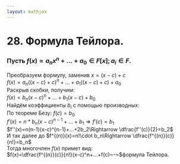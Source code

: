 ```yaml
---  
layout: mathjax  
---  
```

  
# 28. Формула Тейлора.  
  
### Пусть $f(x)=a_nx^n+...+a_0\in F[x]; a_i\in F$.  
Преобразуем формулу, заменив $x=(x-c)+c$  
$f(x)=a_n\big((x-c)+c\big)^n+...+a_1\big((x-c)+c\big)+a_0$  
Раскрыв скобки, получим:  
$f(x)=b_n(x-c)^n+...+b_1(x-c)+b_0$  
Найдём коэффициенты $b_i$ с помощью производных:  
По теореме Безу: $f(c)=b_0$  
$f'(x)=n * b_n(x-c)^{n-1}+...+b_1\Rightarrow f'(c)=b_1$  
$f''(x)=n(n-1)(x-c)^{n-1}+...+2b_2\Rightarrow \dfrac{f''(c)}{2}=b_2$  
И так далее до $f^{(n)}(x)=n!\cdot b_n\Rightarrow \dfrac{f^{(n)}(c)}{n!}=b_n$  
Тогда многочлен $f(x)$ примет вид:  
$f(x)=\dfrac{f^{(n)}(c)}{n!}(x-c)^n+...+f(c)~-~$формула Тейлора.  

